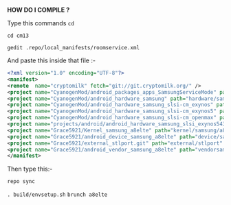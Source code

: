 <b>HOW DO I COMPILE ?</b>

Type this commands 
`cd`

`cd cm13`

`gedit .repo/local_manifests/roomservice.xml`

And paste this inside that file :-

```xml
<?xml version="1.0" encoding="UTF-8"?>
<manifest>
<remote  name="cryptomilk" fetch="git://git.cryptomilk.org/" />
<project name="CyanogenMod/android_packages_apps_SamsungServiceMode" path="packages/apps/SamsungServiceMode" remote="github" />
<project name="CyanogenMod/android_hardware_samsung" path="hardware/samsung" remote="github" />
<project name="CyanogenMod/android_hardware_samsung_slsi-cm_exynos" path="hardware/samsung_slsi-cm/exynos" revesion="cm-13.0" />
<project name="CyanogenMod/android_hardware_samsung_slsi-cm_exynos5" path="hardware/samsung_slsi-cm/exynos5" />
<project name="CyanogenMod/android_hardware_samsung_slsi-cm_openmax" path="hardware/samsung_slsi-cm/openmax" />
<project name="projects/android/android_hardware_samsung_slsi_exynos5430" path="hardware/samsung_slsi-cm/exynos5430" remote="cryptomilk"  />
<project name="Grace5921/Kernel_samsung_a8elte" path="kernel/samsung/a8elte" remote="github" revision="cm-13.0"/>
<project name="Grace5921/android_device_samsung_a8elte" path="device/samsung/a8elte" remote="github"revision="cm-13.0" />
<project name="Grace5921/external_stlport.git" path="external/stlport" remote="github" />
<project name="Grace5921/android_vendor_samsung_a8elte" path="vendorsamsung/a8elte" remote="github" revision="master" />
</manifest>
```

Then type this:-

  `repo sync`

 `. build/envsetup.sh`
 `brunch a8elte`

